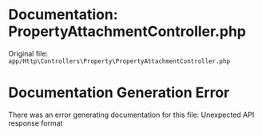 # Documentation: PropertyAttachmentController.php

Original file: `app/Http\Controllers\Property\PropertyAttachmentController.php`

# Documentation Generation Error

There was an error generating documentation for this file: Unexpected API response format